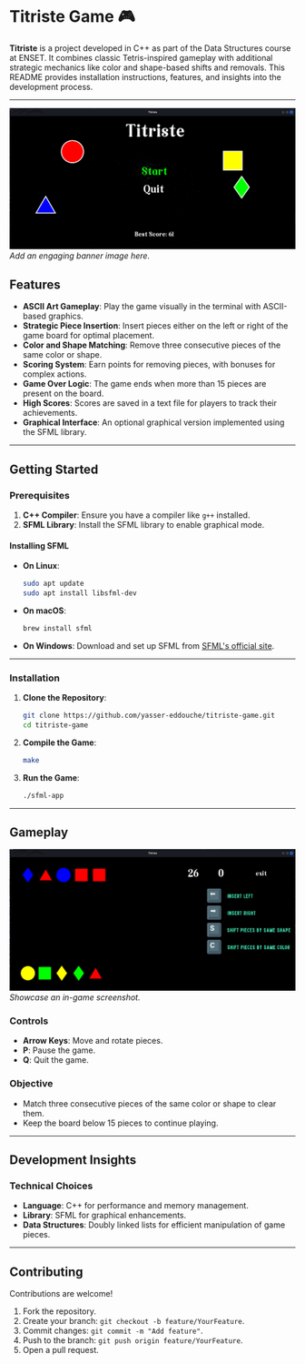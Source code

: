 # Titriste Game 🎮

**Titriste** is a project developed in C++ as part of the Data Structures course at ENSET. It combines classic Tetris-inspired gameplay with additional strategic mechanics like color and shape-based shifts and removals. This README provides installation instructions, features, and insights into the development process.

---

![Game Banner](images/gameHome.png)  
_Add an engaging banner image here._

## Features

- **ASCII Art Gameplay**: Play the game visually in the terminal with ASCII-based graphics.
- **Strategic Piece Insertion**: Insert pieces either on the left or right of the game board for optimal placement.
- **Color and Shape Matching**: Remove three consecutive pieces of the same color or shape.
- **Scoring System**: Earn points for removing pieces, with bonuses for complex actions.
- **Game Over Logic**: The game ends when more than 15 pieces are present on the board.
- **High Scores**: Scores are saved in a text file for players to track their achievements.
- **Graphical Interface**: An optional graphical version implemented using the SFML library.

---

## Getting Started

### Prerequisites

1. **C++ Compiler**: Ensure you have a compiler like `g++` installed.
2. **SFML Library**: Install the SFML library to enable graphical mode.

#### Installing SFML

- **On Linux**:
  ```bash
  sudo apt update
  sudo apt install libsfml-dev
  ```
- **On macOS**:
  ```bash
  brew install sfml
  ```
- **On Windows**:
  Download and set up SFML from [SFML's official site](https://www.sfml-dev.org/download.php).

---

### Installation

1. **Clone the Repository**:

   ```bash
   git clone https://github.com/yasser-eddouche/titriste-game.git
   cd titriste-game
   ```

2. **Compile the Game**:

   ```bash
   make
   ```

3. **Run the Game**:
   ```bash
   ./sfml-app
   ```

---

## Gameplay

![Gameplay Screenshot](images/gamePlay.png)  
_Showcase an in-game screenshot._

### Controls

- **Arrow Keys**: Move and rotate pieces.
- **P**: Pause the game.
- **Q**: Quit the game.

### Objective

- Match three consecutive pieces of the same color or shape to clear them.
- Keep the board below 15 pieces to continue playing.

---

## Development Insights

### Technical Choices

- **Language**: C++ for performance and memory management.
- **Library**: SFML for graphical enhancements.
- **Data Structures**: Doubly linked lists for efficient manipulation of game pieces.

---

## Contributing

Contributions are welcome!

1. Fork the repository.
2. Create your branch: `git checkout -b feature/YourFeature`.
3. Commit changes: `git commit -m "Add feature"`.
4. Push to the branch: `git push origin feature/YourFeature`.
5. Open a pull request.
